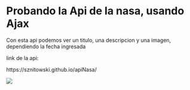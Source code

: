 <h1>Probando la Api de la nasa, usando Ajax</h1>
<p>Con esta api podemos ver un titulo, una descripcion y una imagen, dependiendo la fecha ingresada</p>
<p>link de la api:</p>
<p>https://sznitowski.github.io/apiNasa/</p>
<img src="work2.png">
